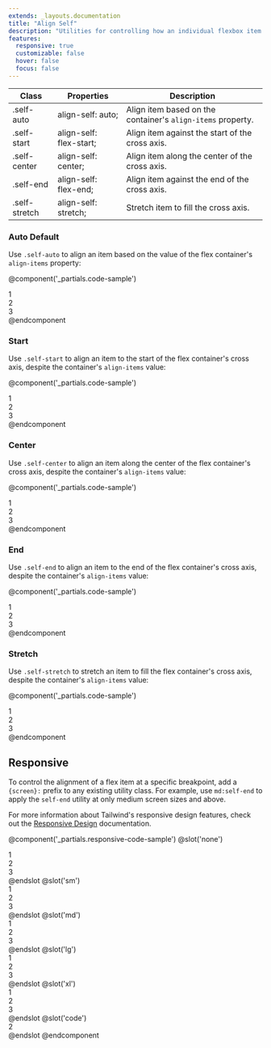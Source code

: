 ```yaml
---
extends: _layouts.documentation
title: "Align Self"
description: "Utilities for controlling how an individual flexbox item is positioned along its container's cross axis."
features:
  responsive: true
  customizable: false
  hover: false
  focus: false
---
```


<div class="border-t border-grey-lighter">
  <table class="w-full text-left table-collapse">
    <thead>
      <tr>
        <th class="text-sm font-semibold text-grey-darker p-2 bg-grey-lightest">Class</th>
        <th class="text-sm font-semibold text-grey-darker p-2 bg-grey-lightest">Properties</th>
        <th class="text-sm font-semibold text-grey-darker p-2 bg-grey-lightest">Description</th>
      </tr>
    </thead>
    <tbody class="align-baseline">
      <tr>
        <td class="p-2 border-t border-smoke font-mono text-xs text-purple-dark">.self-auto</td>
        <td class="p-2 border-t border-smoke font-mono text-xs text-blue-dark">align-self: auto;</td>
        <td class="p-2 border-t border-smoke text-sm text-grey-darker">Align item based on the container's <code>align-items</code> property.</td>
      </tr>
      <tr>
        <td class="p-2 border-t border-smoke-light font-mono text-xs text-purple-dark">.self-start</td>
        <td class="p-2 border-t border-smoke-light font-mono text-xs text-blue-dark">align-self: flex-start;</td>
        <td class="p-2 border-t border-smoke-light text-sm text-grey-darker">Align item against the start of the cross axis.</td>
      </tr>
      <tr>
        <td class="p-2 border-t border-smoke-light font-mono text-xs text-purple-dark">.self-center</td>
        <td class="p-2 border-t border-smoke-light font-mono text-xs text-blue-dark">align-self: center;</td>
        <td class="p-2 border-t border-smoke-light text-sm text-grey-darker">Align item along the center of the cross axis.</td>
      </tr>
      <tr>
        <td class="p-2 border-t border-smoke-light font-mono text-xs text-purple-dark">.self-end</td>
        <td class="p-2 border-t border-smoke-light font-mono text-xs text-blue-dark">align-self: flex-end;</td>
        <td class="p-2 border-t border-smoke-light text-sm text-grey-darker">Align item against the end of the cross axis.</td>
      </tr>
      <tr>
        <td class="p-2 border-t border-smoke-light font-mono text-xs text-purple-dark">.self-stretch</td>
        <td class="p-2 border-t border-smoke-light font-mono text-xs text-blue-dark">align-self: stretch;</td>
        <td class="p-2 border-t border-smoke-light text-sm text-grey-darker">Stretch item to fill the cross axis.</td>
      </tr>
    </tbody>
  </table>
</div>

### Auto <span class="ml-2 font-semibold text-slate-light text-sm uppercase tracking-wide">Default</span>

Use `.self-auto` to align an item based on the value of the flex container's `align-items` property:

@component('_partials.code-sample')
<div class="flex items-stretch bg-smoke-light h-24">
  <div class="flex-1 text-slate text-center bg-smoke px-4 py-2 m-2">1</div>
  <div class="self-auto flex-1 text-slate-dark text-center bg-smoke-dark px-4 py-2 m-2">2</div>
  <div class="flex-1 text-slate text-center bg-smoke px-4 py-2 m-2">3</div>
</div>
@endcomponent

### Start

Use `.self-start` to align an item to the start of the flex container's cross axis, despite the container's `align-items` value:

@component('_partials.code-sample')
<div class="flex items-stretch bg-smoke-light h-24">
  <div class="flex-1 text-slate text-center bg-smoke px-4 py-2 m-2">1</div>
  <div class="self-start flex-1 text-slate-dark text-center bg-smoke-dark px-4 py-2 m-2">2</div>
  <div class="flex-1 text-slate text-center bg-smoke px-4 py-2 m-2">3</div>
</div>
@endcomponent

### Center

Use `.self-center` to align an item along the center of the flex container's cross axis, despite the container's `align-items` value:

@component('_partials.code-sample')
<div class="flex items-stretch bg-smoke-light h-24">
  <div class="flex-1 text-slate text-center bg-smoke px-4 py-2 m-2">1</div>
  <div class="self-center flex-1 text-slate-dark text-center bg-smoke-dark px-4 py-2 m-2">2</div>
  <div class="flex-1 text-slate text-center bg-smoke px-4 py-2 m-2">3</div>
</div>
@endcomponent

### End

Use `.self-end` to align an item to the end of the flex container's cross axis, despite the container's `align-items` value:

@component('_partials.code-sample')
<div class="flex items-stretch bg-smoke-light h-24">
  <div class="flex-1 text-slate text-center bg-smoke px-4 py-2 m-2">1</div>
  <div class="self-end flex-1 text-slate-dark text-center bg-smoke-dark px-4 py-2 m-2">2</div>
  <div class="flex-1 text-slate text-center bg-smoke px-4 py-2 m-2">3</div>
</div>
@endcomponent

### Stretch

Use `.self-stretch` to stretch an item to fill the flex container's cross axis, despite the container's `align-items` value:

@component('_partials.code-sample')
<div class="flex items-start bg-smoke-light h-24">
  <div class="flex-1 text-slate text-center bg-smoke px-4 py-2 m-2">1</div>
  <div class="self-stretch flex-1 text-slate-dark text-center bg-smoke-dark px-4 py-2 m-2">2</div>
  <div class="flex-1 text-slate text-center bg-smoke px-4 py-2 m-2">3</div>
</div>
@endcomponent

## Responsive

To control the alignment of a flex item at a specific breakpoint, add a `{screen}:` prefix to any existing utility class. For example, use `md:self-end` to apply the `self-end` utility at only medium screen sizes and above.

For more information about Tailwind's responsive design features, check out the [Responsive Design](/docs/responsive-design) documentation.

@component('_partials.responsive-code-sample')
@slot('none')
<div class="flex items-stretch bg-smoke-light h-24">
  <div class="flex-1 text-slate text-center bg-smoke px-4 py-2 m-2">1</div>
  <div class="self-auto flex-1 text-slate-dark text-center bg-smoke-dark px-4 py-2 m-2">2</div>
  <div class="flex-1 text-slate text-center bg-smoke px-4 py-2 m-2">3</div>
</div>
@endslot
@slot('sm')
<div class="flex items-stretch bg-smoke-light h-24">
  <div class="flex-1 text-slate text-center bg-smoke px-4 py-2 m-2">1</div>
  <div class="self-start flex-1 text-slate-dark text-center bg-smoke-dark px-4 py-2 m-2">2</div>
  <div class="flex-1 text-slate text-center bg-smoke px-4 py-2 m-2">3</div>
</div>
@endslot
@slot('md')
<div class="flex items-stretch bg-smoke-light h-24">
  <div class="flex-1 text-slate text-center bg-smoke px-4 py-2 m-2">1</div>
  <div class="self-end flex-1 text-slate-dark text-center bg-smoke-dark px-4 py-2 m-2">2</div>
  <div class="flex-1 text-slate text-center bg-smoke px-4 py-2 m-2">3</div>
</div>
@endslot
@slot('lg')
<div class="flex items-stretch bg-smoke-light h-24">
  <div class="flex-1 text-slate text-center bg-smoke px-4 py-2 m-2">1</div>
  <div class="self-center flex-1 text-slate-dark text-center bg-smoke-dark px-4 py-2 m-2">2</div>
  <div class="flex-1 text-slate text-center bg-smoke px-4 py-2 m-2">3</div>
</div>
@endslot
@slot('xl')
<div class="flex items-stretch bg-smoke-light h-24">
  <div class="flex-1 text-slate text-center bg-smoke px-4 py-2 m-2">1</div>
  <div class="self-stretch flex-1 text-slate-dark text-center bg-smoke-dark px-4 py-2 m-2">2</div>
  <div class="flex-1 text-slate text-center bg-smoke px-4 py-2 m-2">3</div>
</div>
@endslot
@slot('code')
<div class="items-stretch ...">
  <!-- ... -->
  <div class="none:self-auto sm:self-start md:self-end lg:self-center xl:self-stretch ...">2</div>
  <!-- ... -->
</div>
@endslot
@endcomponent
